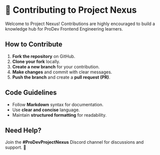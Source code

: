 # 🤝 Contributing to Project Nexus  

Welcome to Project Nexus! Contributions are highly encouraged to build a knowledge hub for ProDev Frontend Engineering learners.  

## How to Contribute  
1. **Fork the repository** on GitHub.  
2. **Clone your fork** locally.  
3. **Create a new branch** for your contribution.  
4. **Make changes** and commit with clear messages.  
5. **Push the branch** and create a **pull request (PR)**.  

## Code Guidelines  
- Follow **Markdown** syntax for documentation.  
- Use **clear and concise** language.  
- Maintain **structured formatting** for readability.  

## Need Help?  
Join the **#ProDevProjectNexus** Discord channel for discussions and support. 🚀  
